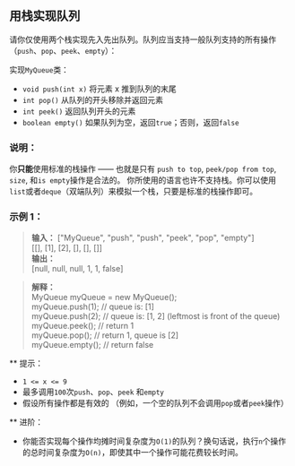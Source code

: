 ## 用栈实现队列

请你仅使用两个栈实现先入先出队列。队列应当支持一般队列支持的所有操作（`push`、`pop`、`peek`、`empty`）：

实现`MyQueue`类：

- `void push(int x)` 将元素 x 推到队列的末尾
- `int pop()` 从队列的开头移除并返回元素
- `int peek()` 返回队列开头的元素
- `boolean empty()` 如果队列为空，返回`true`；否则，返回`false`

### 说明：

你**只能**使用标准的栈操作 —— 也就是只有 `push to top`, `peek/pop from top`, `size`, 和`is empty`操作是合法的。
你所使用的语言也许不支持栈。你可以使用`list`或者`deque`（双端队列）来模拟一个栈，只要是标准的栈操作即可。

### 示例 1：

> **输入：**
  ["MyQueue", "push", "push", "peek", "pop", "empty"]  
  [[], [1], [2], [], [], []]  
  **输出：**  
  [null, null, null, 1, 1, false]

> **解释：**  
  MyQueue myQueue = new MyQueue();  
  myQueue.push(1); // queue is: [1]  
  myQueue.push(2); // queue is: [1, 2] (leftmost is front of the queue)  
  myQueue.peek(); // return 1  
  myQueue.pop(); // return 1, queue is [2]  
  myQueue.empty(); // return false

** 提示：

* `1 <= x <= 9`
* 最多调用`100`次`push`、`pop`、`peek` 和`empty`
* 假设所有操作都是有效的 （例如，一个空的队列不会调用`pop`或者`peek`操作）
 

** 进阶：

* 你能否实现每个操作均摊时间复杂度为`O(1)`的队列？换句话说，执行`n`个操作的总时间复杂度为`O(n)`，即使其中一个操作可能花费较长时间。